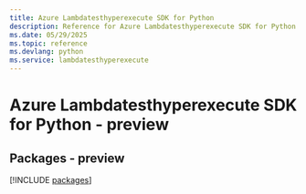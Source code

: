 ```yaml
---
title: Azure Lambdatesthyperexecute SDK for Python
description: Reference for Azure Lambdatesthyperexecute SDK for Python
ms.date: 05/29/2025
ms.topic: reference
ms.devlang: python
ms.service: lambdatesthyperexecute
---
```

# Azure Lambdatesthyperexecute SDK for Python - preview
## Packages - preview
[!INCLUDE [packages](lambdatesthyperexecute-index.md)]